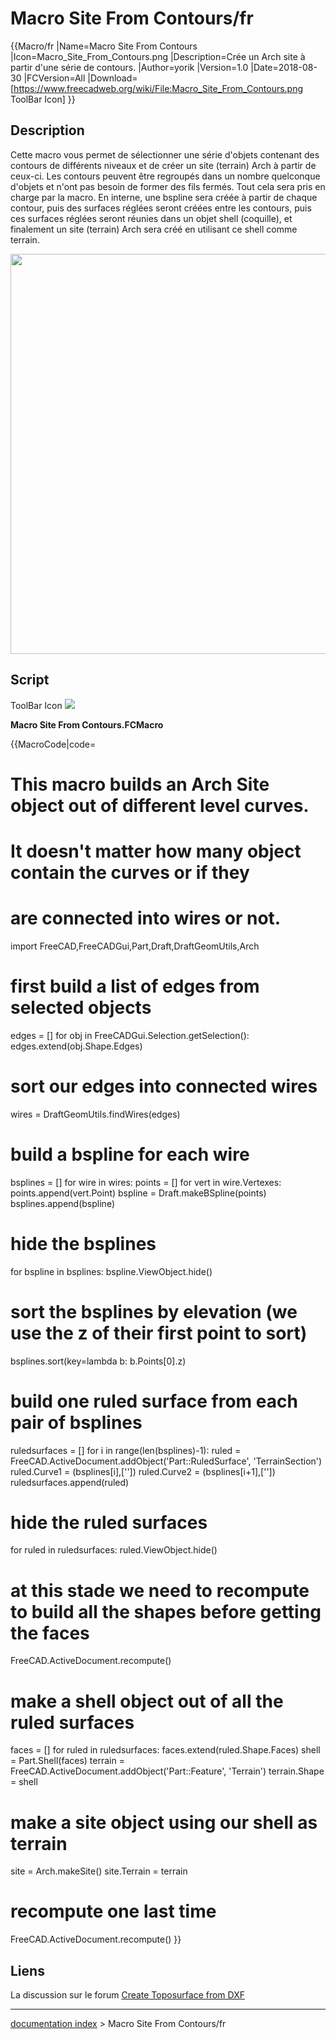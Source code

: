 # Macro Site From Contours/fr
{{Macro/fr
|Name=Macro Site From Contours
|Icon=Macro_Site_From_Contours.png
|Description=Crée un Arch site à partir d'une série de contours.
|Author=yorik
|Version=1.0
|Date=2018-08-30
|FCVersion=All
|Download=[https://www.freecadweb.org/wiki/File:Macro_Site_From_Contours.png ToolBar Icon]
}}

## Description

Cette macro vous permet de sélectionner une série d\'objets contenant des contours de différents niveaux et de créer un site (terrain) Arch à partir de ceux-ci. Les contours peuvent être regroupés dans un nombre quelconque d'objets et n'ont pas besoin de former des fils fermés. Tout cela sera pris en charge par la macro. En interne, une bspline sera créée à partir de chaque contour, puis des surfaces réglées seront créées entre les contours, puis ces surfaces réglées seront réunies dans un objet shell (coquille), et finalement un site (terrain) Arch sera créé en utilisant ce shell comme terrain.

<img alt="" src=images/Macro_Site_From_Contour_Example.jpg  style="width:640px;">

## Script

ToolBar Icon ![](images/Macro_Site_From_Contours.png )

**Macro Site From Contours.FCMacro**


{{MacroCode|code=
# This macro builds an Arch Site object out of different level curves.
# It doesn't matter how many object contain the curves or if they
# are connected into wires or not.

import FreeCAD,FreeCADGui,Part,Draft,DraftGeomUtils,Arch

# first build a list of edges from selected objects

edges = []
for obj in FreeCADGui.Selection.getSelection():
    edges.extend(obj.Shape.Edges)

# sort our edges into connected wires

wires = DraftGeomUtils.findWires(edges)

# build a bspline for each wire

bsplines = []
for wire in wires:
    points = []
    for vert in wire.Vertexes:
        points.append(vert.Point)
    bspline = Draft.makeBSpline(points)
    bsplines.append(bspline)

# hide the bsplines

for bspline in bsplines:
    bspline.ViewObject.hide()

# sort the bsplines by elevation (we use the z of their first point to sort)

bsplines.sort(key=lambda b: b.Points[0].z)

# build one ruled surface from each pair of bsplines

ruledsurfaces = []
for i in range(len(bsplines)-1):
    ruled = FreeCAD.ActiveDocument.addObject('Part::RuledSurface', 'TerrainSection')
    ruled.Curve1 = (bsplines[i],[''])
    ruled.Curve2 = (bsplines[i+1],[''])
    ruledsurfaces.append(ruled)

# hide the ruled surfaces

for ruled in ruledsurfaces:
    ruled.ViewObject.hide()

# at this stade we need to recompute to build all the shapes before getting the faces

FreeCAD.ActiveDocument.recompute()

# make a shell object out of all the ruled surfaces

faces = []
for ruled in ruledsurfaces:
    faces.extend(ruled.Shape.Faces)
shell = Part.Shell(faces)
terrain = FreeCAD.ActiveDocument.addObject('Part::Feature', 'Terrain')
terrain.Shape = shell

# make a site object using our shell as terrain

site = Arch.makeSite()
site.Terrain = terrain

# recompute one last time

FreeCAD.ActiveDocument.recompute()
}}

## Liens

La discussion sur le forum [Create Toposurface from DXF](https://forum.freecadweb.org/viewtopic.php?f=3&t=30569)

---
[documentation index](../README.md) > Macro Site From Contours/fr
